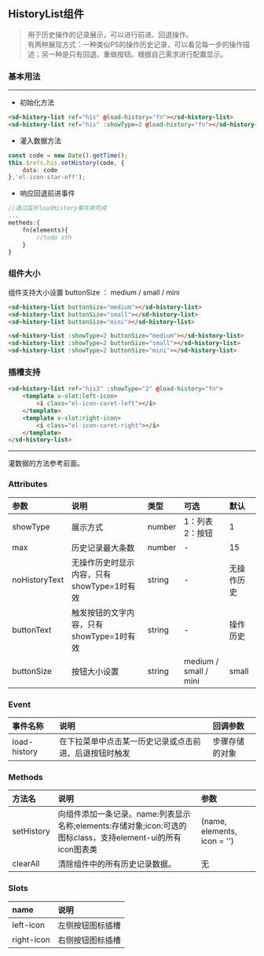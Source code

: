 ## HistoryList组件
>用于历史操作的记录展示，可以进行前进、回退操作。  
>有两种展现方式：一种类似PS的操作历史记录，可以看见每一步的操作描述；另一种是只有回退、重做按钮。根据自己需求进行配置显示。
### 基本用法
<div class="code_div">

<demo-history-list></demo-history-list>

---
* 初始化方法
``` html
<sd-history-list ref="his" @load-history="fn"></sd-history-list>
<sd-history-list ref="his" :showType=2 @load-history="fn"></sd-history-list>
```
* 灌入数据方法
``` js
const code = new Date().getTime();
this.$refs.his.setHistory(code, {
    data: code
},'el-icon-star-off');
```
* 响应回退前进事件
``` js
//通过监听loadHistory事件来完成
...
metheds:{
    fn(elements){
        //todo sth
    }
}
```
</div>

### 组件大小
<div class="code_div">

组件支持大小设置 buttonSize ： medium / small / mini    
<sd-history-list buttonSize="medium"></sd-history-list>
<sd-history-list buttonSize="small" style="margin:10px 10px 0;"></sd-history-list>
<sd-history-list buttonSize="mini"></sd-history-list>   

<sd-history-list :showType=2 buttonSize="medium"></sd-history-list>
<sd-history-list :showType=2 buttonSize="small" style="margin:0 10px;"></sd-history-list>
<sd-history-list :showType=2 buttonSize="mini"></sd-history-list>


``` html
<sd-history-list buttonSize="medium"></sd-history-list>
<sd-history-list buttonSize="small"></sd-history-list>
<sd-history-list buttonSize="mini"></sd-history-list>  

<sd-history-list :showType=2 buttonSize="medium"></sd-history-list>
<sd-history-list :showType=2 buttonSize="small"></sd-history-list>
<sd-history-list :showType=2 buttonSize="mini"></sd-history-list>
```

</div>


### 插槽支持
<div class="code_div">
<demo-history-list :flag="2"></demo-history-list>

``` html
<sd-history-list ref="his3" :showType="2" @load-history="fn">
    <template v-slot:left-icon>
        <i class="el-icon-caret-left"></i>
    </template>
    <template v-slot:right-icon>
        <i class="el-icon-caret-right"></i>
    </template>
</sd-history-list>
```
---
灌数据的方法参考前面。

</div>


### Attributes
参数|说明|类型|可选|默认
:---|:---|:---|:---|:---
showType|展示方式|number|1：列表2：按钮|1
max|历史记录最大条数|number|-|15
noHistoryText|无操作历史时显示内容，只有showType=1时有效|string|-|无操作历史
buttonText|触发按钮的文字内容，只有showType=1时有效|string|-|操作历史
buttonSize|按钮大小设置|string|medium / small / mini  |small


### Event
事件名称|说明|回调参数
:---|:---|:---
load-history|在下拉菜单中点击某一历史记录或点击前进、后退按钮时触发|步骤存储的对象

### Methods
方法名|说明|参数
:---|:---|:---
setHistory|向组件添加一条记录。name:列表显示名称;elements:存储对象;icon:可选的图标class，支持element-ui的所有icon图表类|(name, elements, icon = '')
clearAll|清除组件中的所有历史记录数据。|无

### Slots
name|说明
:---|:---
left-icon|左侧按钮图标插槽
right-icon|右侧按钮图标插槽
